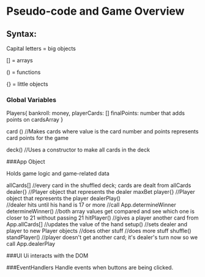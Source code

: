 # Pseudo-code and Game Overview

## Syntax:
Capital letters = big objects

[] = arrays

() = functions

{} = little objects

### Global Variables

Players{
  bankroll: money,
  playerCards: []
  finalPoints: number that adds points on cardsArray
}

card ()
//Makes cards where value is the card number and points represents card points for the game

deck()
//Uses a constructor to make all cards in the deck

###App Object

Holds game logic and game-related data

  allCards[] //every card in the shuffled deck; cards are dealt from allCards
  dealer{}    //Player object that represents the dealer
  maxBet
  player{}    //Player object that represents the player
  dealerPlay()  
    //dealer hits until his hand is 17 or more
    //call App.determineWinner
  determineWinner() //both array values get compared and see which one is closer to 21 without passing 21
  hitPlayer()
    //gives a player another card from App.allCards[]
    //updates the value of the hand
  setup()
    //sets dealer and player to new Player objects
    //does other stuff
    //does more stuff
  shuffle()
  standPlayer()
    //player doesn't get another card; it's dealer's turn now so we call App.dealerPlay

###UI
Ui interacts with the DOM

###EventHandlers
Handle events when buttons are being clicked.
